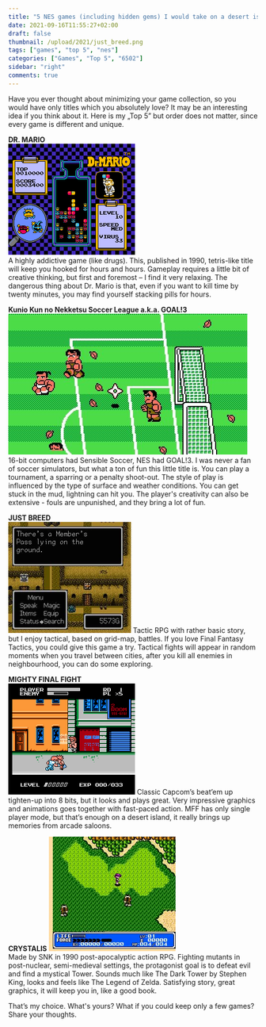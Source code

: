 ```yaml
---
title: "5 NES games (including hidden gems) I would take on a desert island"
date: 2021-09-16T11:55:27+02:00
draft: false
thumbnail: /upload/2021/just_breed.png
tags: ["games", "top 5", "nes"]
categories: ["Games", "Top 5", "6502"]
sidebar: "right"
comments: true
---
```



Have you ever thought about minimizing your game collection, so you would have only titles which you absolutely love? It may be an interesting idea if you think about it. Here is my „Top 5” but order does not matter, since every game is different and unique.  
  
**DR. MARIO**  
<img src="/upload/2021/Dr_mario_screenshot.gif" alt="Dr. Mario NES screenshot" class="post_img_center">  
A highly addictive game (like drugs). This, published in 1990, tetris-like title will keep you hooked for hours and hours. Gameplay requires a little bit of creative thinking, but first and foremost – I find it very relaxing. The dangerous thing about Dr. Mario is that, even if you want to kill time by twenty minutes, you may find yourself stacking pills for hours. 
  
**Kunio Kun no Nekketsu Soccer League a.k.a. GOAL!3**  
<img src="/upload/2021/goal3.jpg" alt="Goal 3 NES screenshot" class="post_img_center"> 
16-bit computers had Sensible Soccer, NES had GOAL!3. I was never a fan of soccer simulators, but what a ton of fun this little title is. You can play a tournament, a sparring or a penalty shoot-out. The style of play is influenced by the type of surface and weather conditions. You can get stuck in the mud, lightning can hit you. The player's creativity can also be extensive - fouls are unpunished, and they bring a lot of fun.  
  
**JUST BREED**  
<img src="/upload/2021/just_breed_intext.jpg" alt="Just Breed NES screenshot" class="post_img_center"> 
Tactic RPG with rather basic story, but I enjoy tactical, based on grid-map, battles. If you love Final Fantasy Tactics, you could give this game a try. Tactical fights will appear in random moments when you travel between cities, after you kill all enemies in neighbourhood, you can do some exploring.  
  
**MIGHTY FINAL FIGHT**  
<img src="/upload/2021/Mighty_Final_Fight_gameplay.png" alt="Mighty Final Fight NES gameplay screenshot" class="post_img_center"> 
Classic Capcom’s beat’em up tighten-up into 8 bits, but it looks and plays great. Very impressive graphics and animations goes together with fast-paced action. MFF has only single player mode, but that’s enough on a desert island, it really brings up memories from arcade saloons.  
  
**CRYSTALIS**
<img src="/upload/2021/crystalis.jpg" alt="Crystalis NES screenshot" class="post_img_center">    
Made by SNK in 1990 post-apocalyptic action RPG. Fighting mutants in post-nuclear, semi-medieval settings, the protagonist goal is to defeat evil and find a mystical Tower. Sounds much like The Dark Tower by Stephen King, looks and feels like The Legend of Zelda. Satisfying story, great graphics, it will keep you in, like a good book.  
  
That’s my choice. What's yours? What if you could keep only a few games? Share your thoughts.
